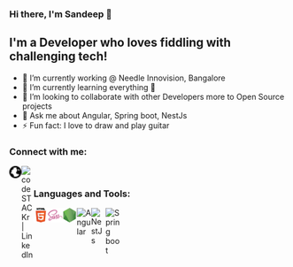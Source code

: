 ### Hi there, I'm Sandeep 👋

## I'm a Developer who loves fiddling with challenging tech!
- 🔭 I’m currently working @ Needle Innovision, Bangalore
- 🌱 I’m currently learning everything 🤣
- 👯 I’m looking to collaborate with other Developers more to Open Source projects
- 💬 Ask me about Angular, Spring boot, NestJs
- ⚡ Fun fact: I love to draw and play guitar


### Connect with me:

[<img align="left" alt="sandeepsuvit | Github" width="22px" src="https://raw.githubusercontent.com/iconic/open-iconic/master/svg/globe.svg" />][website]
[<img align="left" alt="codeSTACKr | LinkedIn" width="22px" src="https://cdn.jsdelivr.net/npm/simple-icons@v3/icons/linkedin.svg" />][linkedin]

<br />

### Languages and Tools:

<img align="left" alt="HTML5" width="26px" src="https://raw.githubusercontent.com/github/explore/80688e429a7d4ef2fca1e82350fe8e3517d3494d/topics/html/html.png" />
<img align="left" alt="Sass" width="26px" src="https://raw.githubusercontent.com/github/explore/80688e429a7d4ef2fca1e82350fe8e3517d3494d/topics/sass/sass.png" />
<img align="left" alt="Node.js" width="26px" src="https://raw.githubusercontent.com/github/explore/80688e429a7d4ef2fca1e82350fe8e3517d3494d/topics/nodejs/nodejs.png" />
<img align="left" alt="Angular" width="26px" src="https://angular.io/assets/images/logos/angular/angular.svg" />
<img align="left" alt="NestJs" width="26px" src="https://docs.nestjs.com/assets/logo-small.svg" />
<img align="left" alt="Spring boot" width="26px" src="https://encrypted-tbn0.gstatic.com/images?q=tbn%3AANd9GcQj9i0HBomVepR6AMsmIrZAuU1MOBwWiEtAtA&usqp=CAU" />

<br />
<br />

[website]: https://github.com/sandeepsuvit
[linkedin]: https://www.linkedin.com/in/sandeep-k-nair-4014051b/

<!--
**sandeepsuvit/sandeepsuvit** is a ✨ _special_ ✨ repository because its `README.md` (this file) appears on your GitHub profile.

Here are some ideas to get you started:

- 🔭 I’m currently working on ...
- 🌱 I’m currently learning ...
- 👯 I’m looking to collaborate on ...
- 🤔 I’m looking for help with ...
- 💬 Ask me about ...
- 📫 How to reach me: ...
- 😄 Pronouns: ...
- ⚡ Fun fact: ...
-->
